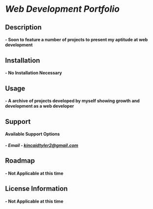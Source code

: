 # *Web Development Portfolio*
## Description
#### - Soon to feature a number of projects to present my aptitude at web development
## Installation
#### - No Installation Necessary
## Usage
#### - A archive of projects developed by myself showing growth and development as a web developer
## Support
#### Available Support Options
##### - Email -  kincaidtyler2@gmail.com
## Roadmap
#### - Not Applicable at this time
## License Information
#### - Not Applicable at this time
